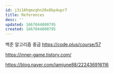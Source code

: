 ```yaml
---
id: j3i16hqmzqhn20x8kp4upr7
title: References
desc: ''
updated: 1667044800795
created: 1667044800795
---
```


백준 알고리즘 중급
https://code.plus/course/57

https://inner-game.tistory.com/

https://blog.naver.com/iamjune88/222436916116